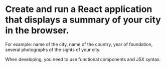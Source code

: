 # Create and run a React application that displays a summary of your city in the browser. 

For example: name of the city, name of the country, year of foundation, several photographs of the sights of your city.

When developing, you need to use functional components and JSX syntax.
